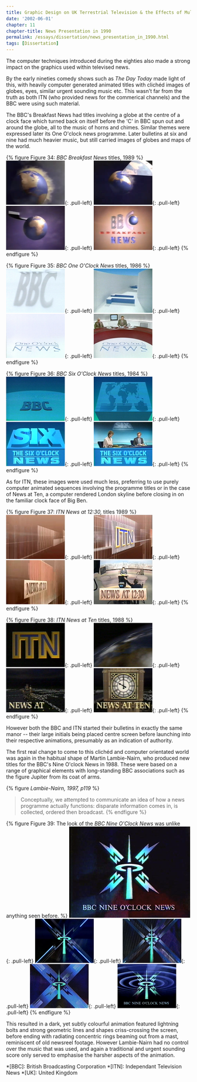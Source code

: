 ```yaml
---
title: Graphic Design on UK Terrestrial Television & the Effects of Multi-Channel Growth
date: '2002-06-01'
chapter: 11
chapter-title: News Presentation in 1990
permalink: /essays/dissertation/news_presentation_in_1990.html
tags: [Dissertation]
---
```

The computer techniques introduced during the eighties also made a strong impact on the graphics used within televised news.

By the early nineties comedy shows such as <cite>The Day Today</cite> made light of this, with heavily computer generated animated titles with clichéd images of globes, eyes, similar urgent sounding music etc. This wasn't far from the truth as both ITN (who provided news for the commerical channels) and the BBC were using such material.

The BBC's Breakfast News had titles involving a globe at the centre of a clock face which turned back on itself before the 'C' in BBC spun out and around the globe, all to the music of horns and chimes. Similar themes were expressed later its One O'clock news programme. Later bulletins at six and nine had much heavier music, but still carried images of globes and maps of the world.

{% figure Figure 34: <cite>BBC Breakfast News</cite> titles, 1989 %}
!['BBC Breakfast News' titles, 1989](/assets/images/essays/dissertation/figure-34a.png){: .pull-left}
!['BBC Breakfast News' titles, 1989](/assets/images/essays/dissertation/figure-34b.png){: .pull-left}
!['BBC Breakfast News' titles, 1989](/assets/images/essays/dissertation/figure-34c.png){: .pull-left}
!['BBC Breakfast News' titles, 1989](/assets/images/essays/dissertation/figure-34d.png){: .pull-left}
{% endfigure %}

{% figure Figure 35: <cite>BBC One O'Clock News</cite> titles, 1986 %}
!['BBC One O'Clock News' titles, 1986](/assets/images/essays/dissertation/figure-35a.png){: .pull-left}
!['BBC One O'Clock News' titles, 1986](/assets/images/essays/dissertation/figure-35b.png){: .pull-left}
!['BBC One O'Clock News' titles, 1986](/assets/images/essays/dissertation/figure-35c.png){: .pull-left}
!['BBC One O'Clock News' titles, 1986](/assets/images/essays/dissertation/figure-35d.png){: .pull-left}
{% endfigure %}

{% figure Figure 36: <cite>BBC Six O'Clock News</cite> titles, 1984 %}
!['BBC Six O'Clock News' titles, 1984](/assets/images/essays/dissertation/figure-36a.png){: .pull-left}
!['BBC Six O'Clock News' titles, 1984](/assets/images/essays/dissertation/figure-36b.png){: .pull-left}
!['BBC Six O'Clock News' titles, 1984](/assets/images/essays/dissertation/figure-36c.png){: .pull-left}
!['BBC Six O'Clock News' titles, 1984](/assets/images/essays/dissertation/figure-36d.png){: .pull-left}
{% endfigure %}

As for ITN, these images were used much less, preferring to use purely computer animated sequences involving the programme titles or in the case of News at Ten, a computer rendered London skyline before closing in on the familiar clock face of Big Ben.

{% figure Figure 37: <cite>ITN News at 12:30,</cite> titles 1989 %}
!['ITN News at 12:30' titles, 1989](/assets/images/essays/dissertation/figure-37a.png){: .pull-left}
!['ITN News at 12:30' titles, 1989](/assets/images/essays/dissertation/figure-37b.png){: .pull-left}
!['ITN News at 12:30' titles, 1989](/assets/images/essays/dissertation/figure-37c.png){: .pull-left}
!['ITN News at 12:30' titles, 1989](/assets/images/essays/dissertation/figure-37d.png){: .pull-left}
{% endfigure %}

{% figure Figure 38: <cite>ITN News at Ten</cite> titles, 1988 %}
!['ITN News at Ten' titles, 1988](/assets/images/essays/dissertation/figure-38a.png){: .pull-left}
!['ITN News at Ten' titles, 1988](/assets/images/essays/dissertation/figure-38b.png){: .pull-left}
!['ITN News at Ten' titles, 1988](/assets/images/essays/dissertation/figure-38c.png){: .pull-left}
!['ITN News at Ten' titles, 1988](/assets/images/essays/dissertation/figure-38d.png){: .pull-left}
{% endfigure %}

However both the BBC and ITN started their bulletins in exactly the same manor -- their large initials being placed centre screen before launching into their respective animations, presumably as an indication of authority.

The first real change to come to this clichéd and computer orientated world was again in the habitual shape of Martin Lambie-Nairn, who produced new titles for the BBC's Nine O'clock News in 1988. These were based on a range of graphical elements with long-standing BBC associations such as the figure Jupiter from its coat of arms.

{% figure <cite>Lambie-Nairn, 1997, p119</cite> %}
> Conceptually, we attempted to communicate an idea of how a news programme actually functions: disparate information comes in, is collected, ordered then broadcast.
{% endfigure %}

{% figure Figure 39: The look of the <cite>BBC Nine O'Clock News</cite> was unlike anything seen before. %}
!['BBC Nine O'Clock News', 1988](/assets/images/essays/dissertation/figure-39a.png){: .pull-left}
!['BBC Nine O'Clock News', 1988](/assets/images/essays/dissertation/figure-39b.png){: .pull-left}
!['BBC Nine O'Clock News', 1988](/assets/images/essays/dissertation/figure-39c.png){: .pull-left}
!['BBC Nine O'Clock News', 1988](/assets/images/essays/dissertation/figure-39d.png){: .pull-left}
!['BBC Nine O'Clock News', 1988](/assets/images/essays/dissertation/figure-39e.png){: .pull-left}
{% endfigure %}

This resulted in a dark, yet subtly colourful animation featured lightning bolts and strong geometric lines and shapes criss-crossing the screen, before ending with radiating concentric rings beaming out from a mast, reminiscent of old newsreel footage. However Lambie-Nairn had no control over the music that was used, and again a traditional and urgent sounding score only served to emphasise the harsher aspects of the animation.

*[BBC]: British Broadcasting Corporation
*[ITN]: Independant Television News
*[UK]: United Kingdom